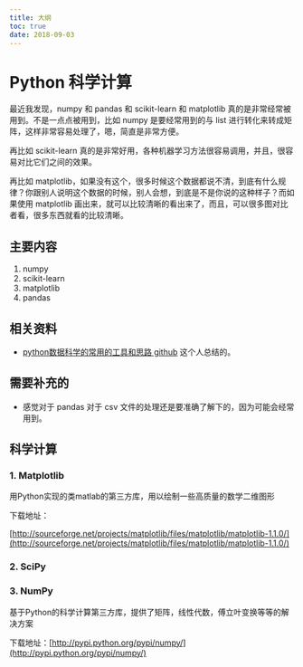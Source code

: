 ```yaml
---
title: 大纲
toc: true
date: 2018-09-03
---
```


# Python 科学计算

最近我发现，numpy 和 pandas 和 scikit-learn 和 matplotlib 真的是非常经常被用到。不是一点点被用到，比如 numpy 是要经常用到的与 list 进行转化来转成矩阵，这样非常容易处理了，嗯，简直是非常方便。

再比如 scikit-learn 真的是非常好用，各种机器学习方法很容易调用，并且，很容易对比它们之间的效果。

再比如 matplotlib，如果没有这个，很多时候这个数据都说不清，到底有什么规律？你跟别人说明这个数据的时候，别人会想，到底是不是你说的这种样子？而如果使用 matplotlib 画出来，就可以比较清晰的看出来了，而且，可以很多图对比者看，很多东西就看的比较清晰。


## 主要内容

1. numpy
2. scikit-learn
3. matplotlib
4. pandas



## 相关资料

- [python数据科学的常用的工具和思路 github](https://github.com/hsz1273327/TutorialForPythonDataScience) 这个人总结的。





## 需要补充的

- 感觉对于 pandas 对于 csv 文件的处理还是要准确了解下的，因为可能会经常用到。






## 科学计算


### 1. Matplotlib


用Python实现的类matlab的第三方库，用以绘制一些高质量的数学二维图形

下载地址：

[http://sourceforge.net/projects/matplotlib/files/matplotlib/matplotlib-1.1.0/](http://sourceforge.net/projects/matplotlib/files/matplotlib/matplotlib-1.1.0/)


### 2. SciPy





### 3. NumPy


基于Python的科学计算第三方库，提供了矩阵，线性代数，傅立叶变换等等的解决方案

下载地址：[http://pypi.python.org/pypi/numpy/](http://pypi.python.org/pypi/numpy/)
